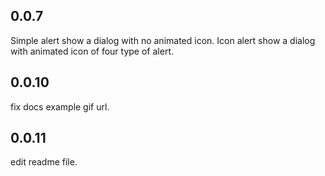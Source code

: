 ## 0.0.7

Simple alert show a dialog with no animated icon.
Icon alert show a dialog with animated icon of four type of alert.

## 0.0.10

fix docs example gif url.

## 0.0.11

edit readme file.
